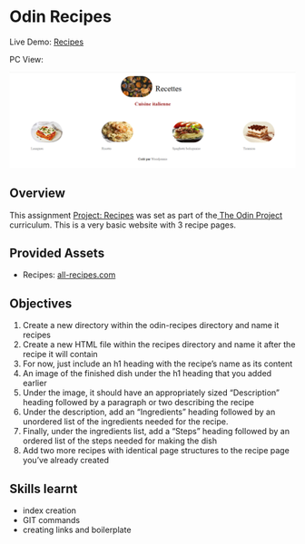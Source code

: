 
# Odin Recipes 
Live Demo: <a href="https://Dee04Jeen.github.io/odin-recipes/" target="blank_">Recipes</a>

PC View:

<img width="985" src="recipes/images/apercu.png">

## Overview

This assignment <a href="https://www.theodinproject.com/lessons/foundations-recipes" target="blank_">Project: Recipes</a> was set as part of the<a href="https://www.theodinproject.com/"> The Odin Project</a> curriculum. This is a very basic website with 3 recipe pages.

## Provided Assets
- Recipes: <a href="https://www.allrecipes.com/">all-recipes.com</a>

## Objectives

1. Create a new directory within the odin-recipes directory and name it recipes
2. Create a new HTML file within the recipes directory and name it after the recipe it will contain
3. For now, just include an h1 heading with the recipe’s name as its content
4. An image of the finished dish under the h1 heading that you added earlier
5. Under the image, it should have an appropriately sized “Description” heading followed by a paragraph or two describing the recipe
6. Under the description, add an “Ingredients” heading followed by an unordered list of the ingredients needed for the recipe.
7. Finally, under the ingredients list, add a “Steps” heading followed by an ordered list of the steps needed for making the dish
8. Add two more recipes with identical page structures to the recipe page you’ve already created

## Skills learnt 
- index creation 
- GIT commands
- creating links and boilerplate
